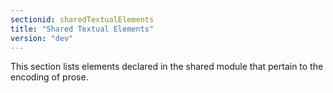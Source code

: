 ```yaml
---
sectionid: sharedTextualElements
title: "Shared Textual Elements"
version: "dev"
---
```


This section lists elements declared in the shared module that pertain to the encoding
of
prose.

